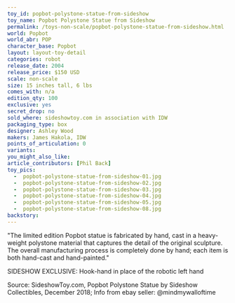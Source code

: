 ```yaml
---
toy_id: popbot-polystone-statue-from-sideshow
toy_name: Popbot Polystone Statue from Sideshow
permalink: /toys-non-scale/popbot-polystone-statue-from-sideshow.html
world: Popbot
world_abr: POP
character_base: Popbot
layout: layout-toy-detail
categories: robot
release_date: 2004
release_price: $150 USD
scale: non-scale
size: 15 inches tall, 6 lbs
comes_with: n/a
edition_qty: 100
exclusive: yes
secret_drop: no
sold_where: sideshowtoy.com in association with IDW
packaging_type: box
designer: Ashley Wood
makers: James Hakola, IDW
points_of_articulation: 0
variants: 
you_might_also_like:  
article_contributors: [Phil Back]
toy_pics: 
  -  popbot-polystone-statue-from-sideshow-01.jpg
  -  popbot-polystone-statue-from-sideshow-02.jpg
  -  popbot-polystone-statue-from-sideshow-03.jpg  
  -  popbot-polystone-statue-from-sideshow-04.jpg    
  -  popbot-polystone-statue-from-sideshow-05.jpg    
  -  popbot-polystone-statue-from-sideshow-08.jpg  
backstory:
---
```

"The limited edition Popbot statue is fabricated by hand, cast in a heavy-weight polystone material that captures the detail of the original sculpture. The overall manufacturing process is completely done by hand; each item is both hand-cast and hand-painted."

SIDESHOW EXCLUSIVE: Hook-hand in place of the robotic left hand

Source: SideshowToy.com, Popbot Polystone Statue by Sideshow Collectibles, December 2018;
Info from ebay seller: @mindmywalloftime